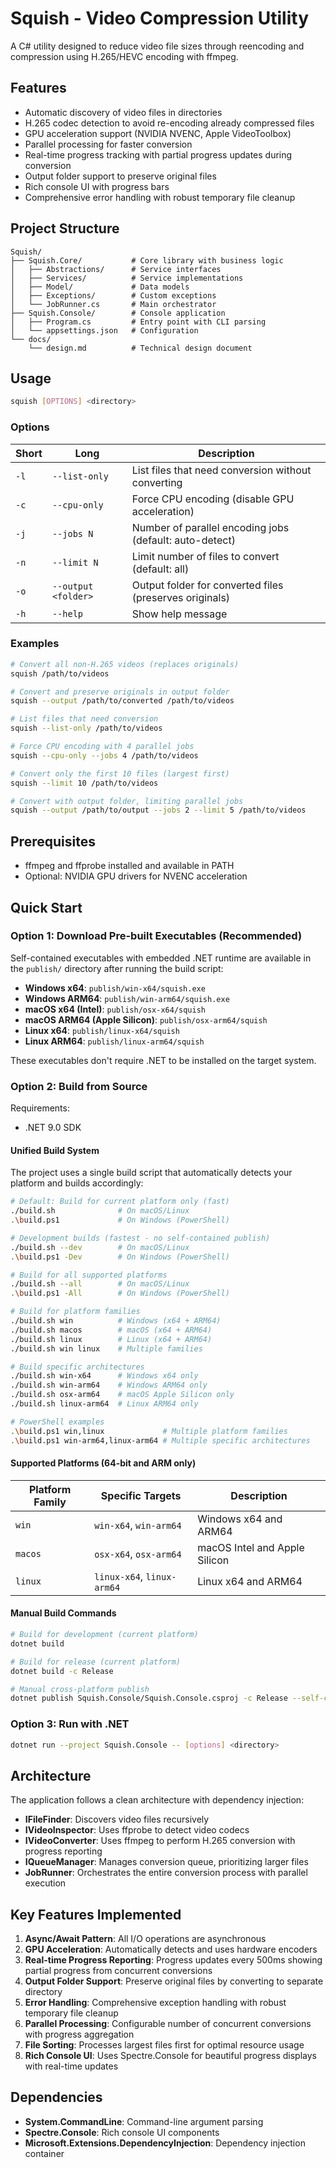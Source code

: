 # Squish - Video Compression Utility

A C# utility designed to reduce video file sizes through reencoding and compression using H.265/HEVC encoding with ffmpeg.

## Features

- Automatic discovery of video files in directories
- H.265 codec detection to avoid re-encoding already compressed files
- GPU acceleration support (NVIDIA NVENC, Apple VideoToolbox)
- Parallel processing for faster conversion
- Real-time progress tracking with partial progress updates during conversion
- Output folder support to preserve original files
- Rich console UI with progress bars
- Comprehensive error handling with robust temporary file cleanup

## Project Structure

```
Squish/
├── Squish.Core/           # Core library with business logic
│   ├── Abstractions/      # Service interfaces
│   ├── Services/          # Service implementations
│   ├── Model/             # Data models
│   ├── Exceptions/        # Custom exceptions
│   └── JobRunner.cs       # Main orchestrator
├── Squish.Console/        # Console application
│   ├── Program.cs         # Entry point with CLI parsing
│   └── appsettings.json   # Configuration
└── docs/
    └── design.md          # Technical design document
```

## Usage

```bash
squish [OPTIONS] <directory>
```

### Options

| Short | Long | Description |
|-------|------|-------------|
| `-l` | `--list-only` | List files that need conversion without converting |
| `-c` | `--cpu-only` | Force CPU encoding (disable GPU acceleration) |
| `-j` | `--jobs N` | Number of parallel encoding jobs (default: auto-detect) |
| `-n` | `--limit N` | Limit number of files to convert (default: all) |
| `-o` | `--output <folder>` | Output folder for converted files (preserves originals) |
| `-h` | `--help` | Show help message |

### Examples

```bash
# Convert all non-H.265 videos (replaces originals)
squish /path/to/videos

# Convert and preserve originals in output folder
squish --output /path/to/converted /path/to/videos

# List files that need conversion
squish --list-only /path/to/videos

# Force CPU encoding with 4 parallel jobs
squish --cpu-only --jobs 4 /path/to/videos

# Convert only the first 10 files (largest first)
squish --limit 10 /path/to/videos

# Convert with output folder, limiting parallel jobs
squish --output /path/to/output --jobs 2 --limit 5 /path/to/videos
```

## Prerequisites

- ffmpeg and ffprobe installed and available in PATH
- Optional: NVIDIA GPU drivers for NVENC acceleration

## Quick Start

### Option 1: Download Pre-built Executables (Recommended)

Self-contained executables with embedded .NET runtime are available in the `publish/` directory after running the build script:

- **Windows x64**: `publish/win-x64/squish.exe`
- **Windows ARM64**: `publish/win-arm64/squish.exe`
- **macOS x64 (Intel)**: `publish/osx-x64/squish`  
- **macOS ARM64 (Apple Silicon)**: `publish/osx-arm64/squish`
- **Linux x64**: `publish/linux-x64/squish`
- **Linux ARM64**: `publish/linux-arm64/squish`

These executables don't require .NET to be installed on the target system.

### Option 2: Build from Source

Requirements:
- .NET 9.0 SDK

#### Unified Build System

The project uses a single build script that automatically detects your platform and builds accordingly:

```bash
# Default: Build for current platform only (fast)
./build.sh              # On macOS/Linux
.\build.ps1             # On Windows (PowerShell)

# Development builds (fastest - no self-contained publish)
./build.sh --dev        # On macOS/Linux
.\build.ps1 -Dev        # On Windows (PowerShell)

# Build for all supported platforms
./build.sh --all        # On macOS/Linux
.\build.ps1 -All        # On Windows (PowerShell)

# Build for platform families
./build.sh win          # Windows (x64 + ARM64)
./build.sh macos        # macOS (x64 + ARM64)
./build.sh linux        # Linux (x64 + ARM64)
./build.sh win linux    # Multiple families

# Build specific architectures
./build.sh win-x64      # Windows x64 only
./build.sh win-arm64    # Windows ARM64 only
./build.sh osx-arm64    # macOS Apple Silicon only
./build.sh linux-arm64  # Linux ARM64 only

# PowerShell examples
.\build.ps1 win,linux             # Multiple platform families
.\build.ps1 win-arm64,linux-arm64 # Multiple specific architectures
```

#### Supported Platforms (64-bit and ARM only)

| Platform Family | Specific Targets | Description |
|------------------|------------------|-------------|
| `win` | `win-x64`, `win-arm64` | Windows x64 and ARM64 |
| `macos` | `osx-x64`, `osx-arm64` | macOS Intel and Apple Silicon |
| `linux` | `linux-x64`, `linux-arm64` | Linux x64 and ARM64 |

#### Manual Build Commands

```bash
# Build for development (current platform)
dotnet build

# Build for release (current platform)  
dotnet build -c Release

# Manual cross-platform publish
dotnet publish Squish.Console/Squish.Console.csproj -c Release --self-contained true -r win-x64 -o publish/win-x64
```

### Option 3: Run with .NET

```bash
dotnet run --project Squish.Console -- [options] <directory>
```

## Architecture

The application follows a clean architecture with dependency injection:

- **IFileFinder**: Discovers video files recursively
- **IVideoInspector**: Uses ffprobe to detect video codecs
- **IVideoConverter**: Uses ffmpeg to perform H.265 conversion with progress reporting
- **IQueueManager**: Manages conversion queue, prioritizing larger files
- **JobRunner**: Orchestrates the entire conversion process with parallel execution

## Key Features Implemented

1. **Async/Await Pattern**: All I/O operations are asynchronous
2. **GPU Acceleration**: Automatically detects and uses hardware encoders
3. **Real-time Progress Reporting**: Progress updates every 500ms showing partial progress from concurrent conversions
4. **Output Folder Support**: Preserve original files by converting to separate directory
5. **Error Handling**: Comprehensive exception handling with robust temporary file cleanup
6. **Parallel Processing**: Configurable number of concurrent conversions with progress aggregation
7. **File Sorting**: Processes largest files first for optimal resource usage
8. **Rich Console UI**: Uses Spectre.Console for beautiful progress displays with real-time updates

## Dependencies

- **System.CommandLine**: Command-line argument parsing
- **Spectre.Console**: Rich console UI components
- **Microsoft.Extensions.DependencyInjection**: Dependency injection container